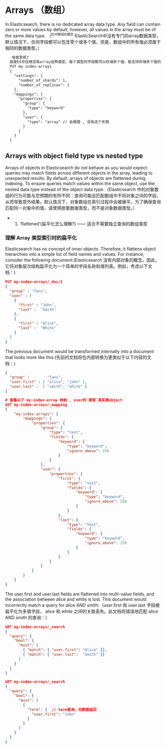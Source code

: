 # Arrays （数组）
In Elasticsearch, there is no dedicated array data type. Any field can contain zero or more values by default, however, all values in the array must be of the same data type. （<sup>`ES中数组的概念:`</sup>ElasticSearch中没有专门的array数据类型，默认情况下，任何字段都可以包含零个或多个值，但是，数组中的所有值必须属于相同的数据类型。）
```txt
   啥意思呢?
  就是ES中压根没有array这种类型，每个类型的字段都可以存储多个值，能支持存储多个值的能力被理解为数组。
  PUT my-index-arrays
  {
    "settings": {
      "number_of_shards": 1,
      "number_of_replicas": 1
    },
    "mappings": {
      "properties": {
        "group": {
          "type": "keyword"
        },
        "user": {
          "type": "array" // 会报错 , 没有这个东西
        }
      }
    }
  }
```

## Arrays with object field type vs nested type
Arrays of objects in Elasticsearch do not behave as you would expect: queries may match fields across different objects in the array, leading to unexpected results. By default, arrays of objects are flattened during indexing. To ensure queries match values within the same object, use the nested data type instead of the object data type.（Elasticsearch 中的对象数组的行为可能与您预期的有所不同：查询可能会匹配数组中不同对象之间的字段，从而导致意外结果。默认情况下，对象数组在索引过程中会被展平。为了确保查询匹配同一对象中的值，请使用嵌套数据类型，而不是对象数据类型。）
+ 1. ’flattened‘(扁平化怎么理解?) —— 适合不需要独立查询的数组类型

### 理解 Array 类型索引时的扁平化
Elasticsearch has no concept of inner objects. Therefore, it flattens object hierarchies into a simple list of field names and values. For instance, consider the following document:(Elasticsearch 没有内部对象的概念。因此，它将对象层次结构扁平化为一个简单的字段名称和值列表。例如，考虑以下文档：)
```json
PUT my-index-arrays/_doc/1
{
  "group" : "fans",
  "user" : [
    {
      "first" : "John",
      "last" :  "Smith"
    },
    {
      "first" : "Alice",
      "last" :  "White"
    }
  ]
}
```
The previous document would be transformed internally into a document that looks more like this:(先前的文档将在内部转换为更类似于以下内容的文档：)
```json
{
  "group" :        "fans",
  "user.first" : [ "alice", "john" ],
  "user.last" :  [ "smith", "white" ]
}

# 查看以下 my-index-array 映射 , user的`类型`其实是object
GET my-index-arrays/_mapping
{
    "my-index-arrays": {
        "mappings": {
            "properties": {
                "group": {
                    "type": "text",
                    "fields": {
                        "keyword": {
                            "type": "keyword",
                            "ignore_above": 256
                        }
                    }
                },
                "user": {
                    "properties": {
                        "first": {
                            "type": "text",
                            "fields": {
                                "keyword": {
                                    "type": "keyword",
                                    "ignore_above": 256
                                }
                            }
                        },
                        "last": {
                            "type": "text",
                            "fields": {
                                "keyword": {
                                    "type": "keyword",
                                    "ignore_above": 256
                                }
                            }
                        }
                    }
                }
            }
        }
    }
}
```

The user.first and user.last fields are flattened into multi-value fields, and the association between alice and white is lost. This document would incorrectly match a query for alice AND smith:（user.first 和 user.last 字段被扁平化为多值字段， alice 和 white 之间的关联丢失。此文档将错误地匹配 alice AND smith 的查询：）
```json
GET my-index-arrays/_search
{
  "query": {
    "bool": {
      "must": [
        { "match": { "user.first": "Alice" }},
        { "match": { "user.last":  "Smith" }}
      ]
    }
  }
}

GET my-index-arrays/_search
{
  "query": {
    "bool": {
      "must": [
        {
          "term": {  // term查询，无数据返回
            "user.first": "John"
          }
        }
      ]
    }
  }
}
```